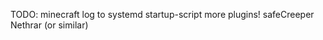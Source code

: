 TODO:
  minecraft log to systemd
  startup-script
  more plugins!
    safeCreeper
    Nethrar (or similar)
